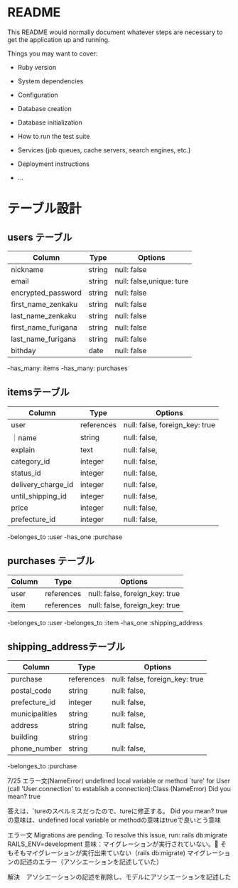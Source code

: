 # README

This README would normally document whatever steps are necessary to get the
application up and running.

Things you may want to cover:

* Ruby version

* System dependencies

* Configuration

* Database creation

* Database initialization

* How to run the test suite

* Services (job queues, cache servers, search engines, etc.)

* Deployment instructions

* ...

# テーブル設計

## users テーブル

| Column                 | Type              | Options     |
| ------------------    | ------             | ----------- |
| nickname                | string           | null: false |
| email                  |  string           | null: false,unique: ture |
| encrypted_password     | string            | null: false |
| first_name_zenkaku    | string            | null: false |
| last_name_zenkaku     | string            | null: false |
| first_name_furigana  | string            | null: false |
| last_name_furigana    | string            | null: false|
| bithday                  | date             | null: false |

-has_many: items
-has_many: purchases

## itemsテーブル

| Column               | Type            | Options                        |
| ------               | ----------      | ------------------------------ |
| user                 | references      | null: false, foreign_key: true |
｜name                 | string          | null: false,                   |
| explain              | text            | null: false,                   |
| category_id          | integer         | null: false,                   |
| status_id            | integer          | null: false,                  |
| delivery_charge_id      | integer         | null: false,                   |
| until_shipping_id       | integer         | null: false,                   |
| price                | integer         | null: false,                   |
| prefecture_id          | integer         | null: false,                   |
-belonges_to :user
-has_one :purchase

## purchases テーブル

| Column             | Type       | Options                        |
| -------            | ---------- | ------------------------------ |
| user               | references | null: false, foreign_key: true |
| item               | references | null: false, foreign_key: true |
-belonges_to :user
-belonges_to :item
-has_one :shipping_address

## shipping_addressテーブル

|Column              |Type         |Options                         |
|------------------  |------------ |-----------------------------   |
| purchase                 | references   | null: false, foreign_key: true|
| postal_code               | string      | null: false,                  |
| prefecture_id               | integer     | null: false,                  |
| municipalities            | string      | null: false,                  |
| address                   | string      | null: false,                  |
| building                  | string      |                               |
| phone_number              | string      | null: false,                  |

-belonges_to :purchase



7/25
エラー文(NameError)
undefined local variable or method `ture' for User (call 'User.connection' to establish a connection):Class (NameError)
Did you mean?  true

答えは、`tureのスペルミスだったので、tureに修正する。
Did you mean?  trueの意味は、undefined local variable or methodの意味はtrueで良いとう意味


エラー文 Migrations are pending. To resolve this issue, run: rails db:migrate RAILS_ENV=development
意味：マイグレーションが実行されていない。
     そもそもマイグレーションが実行出来ていない（rails db:migrate)
     マイグレーションの記述のエラー（アソシエーションを記述していた）
     

解決　アソシエーションの記述を削除し、モデルにアソシエーションを記述した



